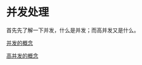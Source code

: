 # 并发处理
首先先了解一下并发，什么是并发；而高并发又是什么。

[并发的概念](https://github.com/aluxs/Concurrent/wiki/%E5%B9%B6%E5%8F%91Concurrent)


[高并发的概念](https://github.com/aluxs/Concurrent/wiki/%E9%AB%98%E5%B9%B6%E5%8F%91High-Concurrency)

